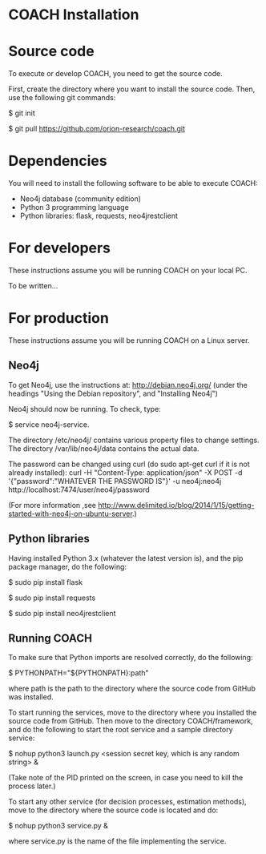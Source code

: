 ﻿# COACH Installation

# Source code
To execute or develop COACH, you need to get the source code.

First, create the directory where you want to install the source code.
Then, use the following git commands:

$ git init

$ git pull https://github.com/orion-research/coach.git

# Dependencies
You will need to install the following software to be able to execute COACH:
- Neo4j database (community edition)
- Python 3 programming language
- Python libraries: flask, requests, neo4jrestclient

# For developers
These instructions assume you will be running COACH on your local PC.

To be written...

# For production
These instructions assume you will be running COACH on a Linux server.

## Neo4j 
To get Neo4j, use the instructions at: http://debian.neo4j.org/ 
(under the headings "Using the Debian repository", and "Installing Neo4j")

Neo4j should now be running. To check, type:

$ service neo4j-service.

The directory /etc/neo4j/ contains various property files to change settings. 
The directory /var/lib/neo4j/data contains the actual data.

The password can be changed using curl (do sudo apt-get curl if it is not already installed):
curl -H "Content-Type: application/json" -X POST -d '{"password":"WHATEVER THE PASSWORD IS"}' -u neo4j:neo4j http://localhost:7474/user/neo4j/password

(For more information ,see http://www.delimited.io/blog/2014/1/15/getting-started-with-neo4j-on-ubuntu-server.)

## Python libraries
Having installed Python 3.x (whatever the latest version is), and the pip package manager, do the following:

$ sudo pip install flask

$ sudo pip install requests

$ sudo pip install neo4jrestclient

## Running COACH

To make sure that Python imports are resolved correctly, do the following:

$  PYTHONPATH="${PYTHONPATH}:path"

where path is the path to the directory where the source code from GitHub was installed.

To start running the services, move to the directory where you installed the source code from GitHub.
Then move to the directory COACH/framework, and do the following to start the root service
and a sample directory service:

$ nohup python3 launch.py <neo4j user name> <neo4j password> <session secret key, which is any random string> &

(Take note of the PID printed on the screen, in case you need to kill the process later.)

To start any other service (for decision processes, estimation methods), move to the directory where the 
source code is located and do:

$ nohup python3 service.py &

where service.py is the name of the file implementing the service.